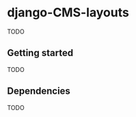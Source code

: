 django-CMS-layouts
==============

TODO

Getting started
---------------

TODO


Dependencies
------------

TODO
